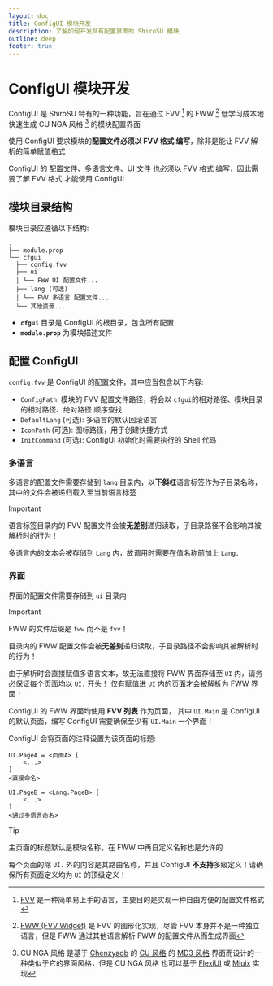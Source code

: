 ```yaml
---
layout: doc
title: ConfigUI 模块开发
description: 了解如何开发具有配置界面的 ShiroSU 模块
outline: deep
footer: true
---
```


# **ConfigUI 模块开发**

ConfigUI 是 ShiroSU 特有的一种功能，旨在通过 FVV [^1] 的 FWW [^2] 低学习成本地快速生成 CU NGA 风格 [^3] 的模块配置界面

使用 ConfigUI 要求模块的**配置文件必须以 FVV 格式 编写**，除非是能让 FVV 解析的简单赋值格式

ConfigUI 的 配置文件、多语言文件、UI 文件 也必须以 FVV 格式 编写，因此需要了解 FVV 格式 才能使用 ConfigUI

## 模块目录结构

模块目录应遵循以下结构:

```plaintext 
.
├── module.prop
└── cfgui
  ├── config.fvv
  ├── ui
  │ └── FWW UI 配置文件...
  ├── lang (可选)
  │ └── FVV 多语言 配置文件...
  └── 其他资源...
```

- **`cfgui`** 目录是 ConfigUI 的根目录，包含所有配置
- **`module.prop`** 为模块描述文件

## 配置 ConfigUI

`config.fvv` 是 ConfigUI 的配置文件，其中应当包含以下内容:

- `ConfigPath`: 模块的 FVV 配置文件路径，将会以 `cfgui`的相对路径、模块目录的相对路径、绝对路径 顺序查找
- `DefaultLang` (可选): 多语言的默认回滚语言
- `IconPath` (可选): 图标路径，用于创建快捷方式
- `InitCommand` (可选): ConfigUI 初始化时需要执行的 Shell 代码

### 多语言

多语言的配置文件需要存储到 `lang` 目录内，以**下斜杠**语言标签作为子目录名称，其中的文件会被递归载入至当前语言标签

> [!IMPORTANT]
> 语言标签目录内的 FVV 配置文件会被**无差别**递归读取，子目录路径不会影响其被解析时的行为！

多语言内的文本会被存储到 `Lang` 内，故调用时需要在值名称前加上 `Lang.`

### 界面

界面的配置文件需要存储到 `ui` 目录内

> [!IMPORTANT]
> FWW 的文件后缀是 `fww` 而不是 `fvv`！
>
> 目录内的 FWW 配置文件会被**无差别**递归读取，子目录路径不会影响其被解析时的行为！

由于解析时会直接赋值多语言文本，故无法直接将 FWW 界面存储至 `UI` 内，请务必保证每个页面均以 `UI.` 开头！
仅有赋值进 `UI` 内的页面才会被解析为 FWW 界面！

ConfigUI 的 FWW 界面均使用 **FVV 列表** 作为页面，
其中 `UI.Main` 是 ConfigUI 的默认页面，编写 ConfigUI 需要确保至少有 `UI.Main` 一个界面！

ConfigUI 会将页面的注释设置为该页面的标题:

```fvv
UI.PageA = <页面A> [
    <...>
]
<直接命名>

UI.PageB = <Lang.PageB> [
    <...>
]
<通过多语言命名>
```

> [!TIP]
> 主页面的标题默认是模块名称，在 FWW 中再自定义名称也是允许的

每个页面的除 `UI.` 外的内容是其路由名称，并且 ConfigUI **不支持**多级定义！请确保所有页面定义均为 `UI` 的顶级定义！

[^1]: [FVV](https://app.niggergo.work/docs/fw/) 是一种简单易上手的语言，主要目的是实现一种自由方便的配置文件格式

[^2]: [FWW (FVV Widget)](https://app.niggergo.work/docs/fw/fww) 是 FVV 的图形化实现，尽管 FVV 本身并不是一种独立语言，但是
FWW 通过其他语言解析 FWW 的配置文件从而生成界面

[^3]: CU NGA 风格 是基于 [Chenzyadb](https://github.com/chenzyadb)
的 [CU 风格](https://github.com/chenzyadb/CuprumTurbo-Scheduler) 的 [MD3 风格](https://m3.material.io/)
界面而设计的一种类似于它的界面风格，但是 CU NGA 风格 也可以基于 [FlexiUI](https://github.com/BetterAndroid/FlexiUI)
或 [Miuix](https://miuix-kotlin-multiplatform.github.io/miuix/zh_CN/) 实现
